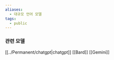 ```yaml
---
aliases:
  - 대규모 언어 모델
tags:
  - public
---
```

### 관련 모델

[[../Permanent/chatgpt|chatgpt]]
[[Bard]]
[[Gemini]]